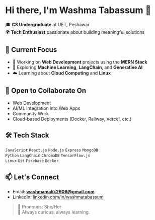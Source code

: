 # Hi there, I'm Washma Tabassum 👋

🎓 **CS Undergraduate** at UET, Peshawar  
🌍 **Tech Enthusiast** passionate about building meaningful solutions

## 🚀 Current Focus
- 🔭 Working on **Web Development** projects using the **MERN Stack**
- 🧠 Exploring **Machine Learning**, **LangChain**, and **Generative AI**
- ☁️ Learning about **Cloud Computing** and **Linux**

## 🤝 Open to Collaborate On
- Web Development 
- AI/ML Integration into Web Apps
- Community Work
- Cloud-based Deployments (Docker, Railway, Vercel, etc.)

## 🛠️ Tech Stack
`JavaScript` `React.js` `Node.js` `Express` `MongoDB`  
`Python` `LangChain` `ChromaDB` `TensorFlow.js`  
`Linux` `Git` `Firebase` `Docker`

## 📫 Let's Connect
- Email: **washmamalik2906@gmail.com**
- LinkedIn: [linkedin.com/in/washmatabassum](https://linkedin.com/in/washma-tabassum)

> 🧕 Pronouns: She/Her  
> 🌱 Always curious, always learning.


